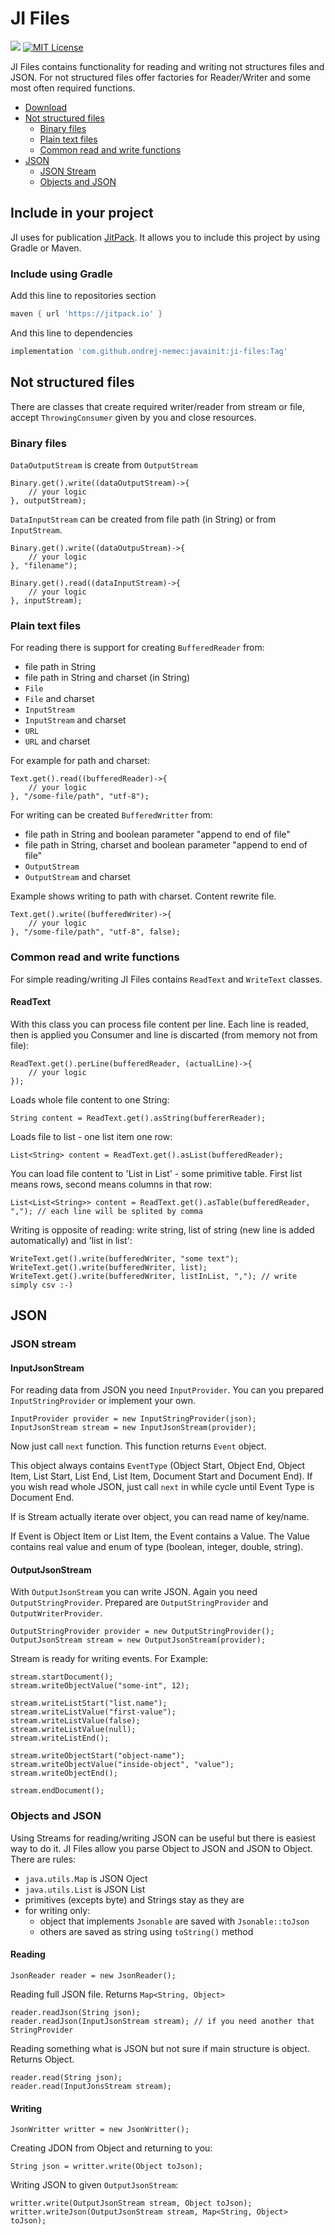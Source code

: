 # JI Files

[![](https://jitpack.io/v/ondrej-nemec/javainit.svg)](https://jitpack.io/#ondrej-nemec/javainit)
[![MIT License](http://img.shields.io/badge/license-MIT-green.svg) ](https://github.com/ondrej-nemec/javainit/blob/master/LICENSE)

JI Files contains functionality for reading and writing not structures files and JSON. For not structured files offer factories for Reader/Writer and some most often required functions.

* [Download](#include-in-your-project)
* [Not structured files](#not-structured-files)
	* [Binary files](#binary-files)
	* [Plain text files](#plain-text-files)
	* [Common read and write functions](#common-read-and-write-functions)
* [JSON](#json)
	* [JSON Stream](#json-stream)
	* [Objects and JSON](#objects-and-json)

## Include in your project

JI uses for publication <a href="https://jitpack.io/">JitPack</a>. It allows you to include this project by using Gradle or Maven.

### Include using Gradle

Add this line to repositories section
```gradle
maven { url 'https://jitpack.io' }
```
And this line to dependencies
```gradle
implementation 'com.github.ondrej-nemec:javainit:ji-files:Tag'
```

## Not structured files

There are classes that create required writer/reader from stream or file, accept `ThrowingConsumer` given by you and close resources.

### Binary files

`DataOutputStream` is create from `OutputStream`

```
Binary.get().write((dataOutputStream)->{
	// your logic
}, outputStream);
```

`DataInputStream` can be created from file path (in String) or from `InputStream`.

```
Binary.get().write((dataOutpuStream)->{
	// your logic
}, "filename");

Binary.get().read((dataInputStream)->{
	// your logic
}, inputStream);
```

### Plain text files

For reading there is support for creating `BufferedReader` from:
* file path in String
* file path in String and charset (in String)
* `File`
* `File` and charset
* `InputStream`
* `InputStream` and charset
* `URL`
* `URL` and charset

For example for path and charset:

```
Text.get().read((bufferedReader)->{
	// your logic
}, "/some-file/path", "utf-8");
```

For writing can be created `BufferedWritter` from:

* file path in String and boolean parameter "append to end of file"
* file path in String, charset and boolean parameter "append to end of file"
* `OutputStream`
* `OutputStream` and charset

Example shows writing to path with charset. Content rewrite file.

```
Text.get().write((bufferedWriter)->{
	// your logic
}, "/some-file/path", "utf-8", false);
```

### Common read and write functions

For simple reading/writing JI Files contains `ReadText` and `WriteText` classes.

#### ReadText

With this class you can process file content per line. Each line is readed, then is applied you Consumer and line is discarted (from memory not from file):

```
ReadText.get().perLine(bufferedReader, (actualLine)->{
	// your logic
});
```

Loads whole file content to one String:

```
String content = ReadText.get().asString(buffererReader);
```

Loads file to list - one list item one row:

```
List<String> content = ReadText.get().asList(bufferedReader);
```

You can load file content to 'List in List' - some primitive table. First list means rows, second means columns in that row:

```
List<List<String>> content = ReadText.get().asTable(bufferedReader, ","); // each line will be splited by comma
```

Writing is opposite of reading: write string, list of string (new line is added automatically) and 'list in list':

```
WriteText.get().write(bufferedWriter, "some text");
WriteText.get().write(bufferedWriter, list);
WriteText.get().write(bufferedWriter, listInList, ","); // write simply csv :-)
```

## JSON

### JSON stream

#### InputJsonStream

For reading data from JSON you need `InputProvider`. You can you prepared `InputStringProvider` or implement your own.

```
InputProvider provider = new InputStringProvider(json);
InputJsonStream stream = new InputJsonStream(provider);
```

Now just call `next` function. This function returns `Event` object.

This object always contains `EventType` (Object Start, Object End, Object Item, List Start, List End, List Item, Document Start and Document End). If you wish read whole JSON, just call `next` in while cycle until Event Type is Document End.

If is Stream actually iterate over object, you can read name of key/name.

If Event is Object Item or List Item, the Event contains a Value. The Value contains real value and enum of type (boolean, integer, double, string). 

#### OutputJsonStream

With `OutputJsonStream` you can write JSON. Again you need `OutputStringProvider`. Prepared are `OutputStringProvider` and `OutputWriterProvider`.

```
OutputStringProvider provider = new OutputStringProvider();
OutputJsonStream stream = new OutputJsonStream(provider);
```

Stream is ready for writing events.
For Example:

```
stream.startDocument();
stream.writeObjectValue("some-int", 12);

stream.writeListStart("list.name");
stream.writeListValue("first-value");
stream.writeListValue(false);
stream.writeListValue(null);
stream.writeListEnd();

stream.writeObjectStart("object-name");
stream.writeObjectValue("inside-object", "value");
stream.writeObjectEnd();

stream.endDocument();
```

### Objects and JSON

Using Streams for reading/writing JSON can be useful but there is easiest way to do it. JI Files allow you parse Object to JSON and JSON to Object. There are rules:

* `java.utils.Map` is JSON Oject
* `java.utils.List` is JSON List
* primitives (excepts byte) and Strings stay as they are
* for writing only:
	* object that implements `Jsonable` are saved with `Jsonable::toJson`
	* others are saved as string using `toString()` method

#### Reading

```
JsonReader reader = new JsonReader();
```

Reading full JSON file. Returns `Map<String, Object>`

```
reader.readJson(String json);
reader.readJson(InputJsonStream stream); // if you need another that StringProvider
```

Reading something what is JSON but not sure if main structure is object. Returns Object.

```
reader.read(String json);
reader.read(InputJonsStream stream);
```

#### Writing

```
JsonWritter writter = new JsonWritter();
```

Creating JDON from Object and returning to you:

```
String json = writter.write(Object toJson);
```

Writing JSON to given `OutputJsonStream`:

```
writter.write(OutputJsonStream stream, Object toJson);
writter.writeJson(OutputJsonStream stream, Map<String, Object> toJson);
```